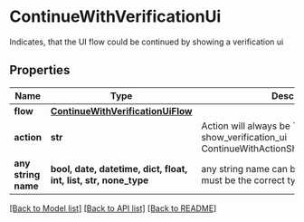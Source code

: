 # ContinueWithVerificationUi

Indicates, that the UI flow could be continued by showing a verification ui

## Properties
Name | Type | Description | Notes
------------ | ------------- | ------------- | -------------
**flow** | [**ContinueWithVerificationUiFlow**](ContinueWithVerificationUiFlow.md) |  | 
**action** | **str** | Action will always be &#x60;show_verification_ui&#x60; show_verification_ui ContinueWithActionShowVerificationUIString | defaults to "show_verification_ui"
**any string name** | **bool, date, datetime, dict, float, int, list, str, none_type** | any string name can be used but the value must be the correct type | [optional]

[[Back to Model list]](../README.md#documentation-for-models) [[Back to API list]](../README.md#documentation-for-api-endpoints) [[Back to README]](../README.md)


